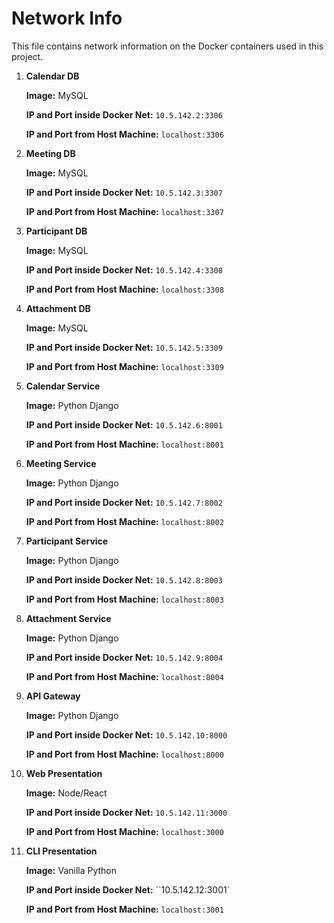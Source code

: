 # Network Info

This file contains network information on the Docker containers used in this project.

1. **Calendar DB**

    **Image:** MySQL

    **IP and Port inside Docker Net:** `10.5.142.2:3306`

    **IP and Port from Host Machine:** `localhost:3306`

2. **Meeting DB**

    **Image:** MySQL

    **IP and Port inside Docker Net:** `10.5.142.3:3307`

    **IP and Port from Host Machine:** `localhost:3307`

3. **Participant DB**

    **Image:** MySQL

    **IP and Port inside Docker Net:** `10.5.142.4:3308`

    **IP and Port from Host Machine:** `localhost:3308`

4. **Attachment DB**

    **Image:** MySQL

    **IP and Port inside Docker Net:** `10.5.142.5:3309`

    **IP and Port from Host Machine:** `localhost:3309`

5. **Calendar Service**

    **Image:** Python Django

    **IP and Port inside Docker Net:** `10.5.142.6:8001`

    **IP and Port from Host Machine:** `localhost:8001`

6. **Meeting Service**

    **Image:** Python Django

    **IP and Port inside Docker Net:** `10.5.142.7:8002`

    **IP and Port from Host Machine:** `localhost:8002`

7. **Participant Service**

    **Image:** Python Django

    **IP and Port inside Docker Net:** `10.5.142.8:8003`

    **IP and Port from Host Machine:** `localhost:8003`

8. **Attachment Service**

    **Image:** Python Django

    **IP and Port inside Docker Net:** `10.5.142.9:8004`

    **IP and Port from Host Machine:** `localhost:8004`

9. **API Gateway**

    **Image:** Python Django

    **IP and Port inside Docker Net:** `10.5.142.10:8000`

    **IP and Port from Host Machine:** `localhost:8000`

10. **Web Presentation**

    **Image:** Node/React

    **IP and Port inside Docker Net:** `10.5.142.11:3000`

    **IP and Port from Host Machine:** `localhost:3000`

11. **CLI Presentation**

    **Image:** Vanilla Python

    **IP and Port inside Docker Net:** ``10.5.142.12:3001`

    **IP and Port from Host Machine:** `localhost:3001`


